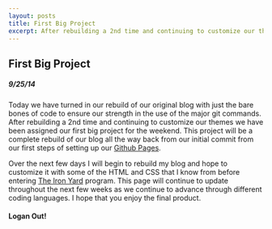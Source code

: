 ```yaml
---
layout: posts
title: First Big Project
excerpt: After rebuilding a 2nd time and continuing to customize our themes we have been assigned our first big project for the weekend. This project will be a complete rebuild of our blog all the way back from our initial commit
---
```


## First Big Project

##### 9/25/14

Today we have turned in our rebuild of our original blog with just the bare
bones of code to ensure our strength in the use of the major git commands.
After rebuilding a 2nd time and continuing to customize our themes we have been
assigned our first big project for the weekend. This project will be a complete
rebuild of our blog all the way back from our initial commit from our first steps
of setting up our [Github Pages](https://pages.github.com/).

Over the next few days I will begin to rebuild my blog and hope to customize it
with some of the HTML and CSS that I know from before entering [The Iron Yard](theironyard.com)
program. This page will continue to update throughout the next few weeks as we
continue to advance through different coding languages. I hope that you enjoy
the final product.

#### Logan Out!
